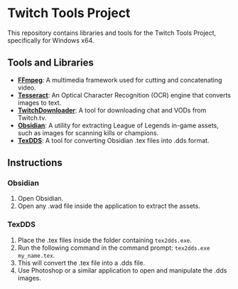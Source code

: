 # Twitch Tools Project

This repository contains libraries and tools for the Twitch Tools Project, specifically for Windows x64.

## Tools and Libraries

- [**FFmpeg**](https://github.com/FFmpeg/FFmpeg): A multimedia framework used for cutting and concatenating video.
- [**Tesseract**](https://github.com/tesseract-ocr/tesseract): An Optical Character Recognition (OCR) engine that converts images to text.
- [**TwitchDownloader**](https://github.com/lay295/TwitchDownloader): A tool for downloading chat and VODs from Twitch.tv.
- [**Obsidian**](https://github.com/Crauzer/Obsidian): A utility for extracting League of Legends in-game assets, such as images for scanning kills or champions.
- [**TexDDS**](https://github.com/Morilli/Ritoddstex): A tool for converting Obsidian .tex files into .dds format.

## Instructions

### Obsidian

1. Open Obsidian.
2. Open any .wad file inside the application to extract the assets.

### TexDDS

1. Place the .tex files inside the folder containing `tex2dds.exe`.
2. Run the following command in the command prompt: `tex2dds.exe my_name.tex`.
3. This will convert the .tex file into a .dds file.
4. Use Photoshop or a similar application to open and manipulate the .dds images.

